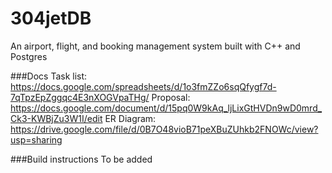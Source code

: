 # 304jetDB
An airport, flight, and booking management system built with C++ and Postgres

###Docs
Task list: https://docs.google.com/spreadsheets/d/1o3fmZZo6sqQfygf7d-7qTpzEpZggqc4E3nXOGVpaTHg/
Proposal: https://docs.google.com/document/d/15pq0W9kAq_ljLixGtHVDn9wD0mrd_Ck3-KWBjZu3W1I/edit
ER Diagram: https://drive.google.com/file/d/0B7O48vioB71peXBuZUhkb2FNOWc/view?usp=sharing

###Build instructions
To be added
